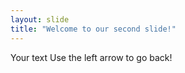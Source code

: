 ```yaml
---
layout: slide
title: "Welcome to our second slide!"
---
```

Your text
Use the left arrow to go back!      